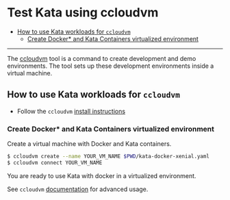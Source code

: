 # Test Kata using ccloudvm

* [How to use Kata workloads for `ccloudvm`](#how-to-use-kata-workloads-for-ccloudvm)
    * [Create Docker\* and Kata Containers virtualized environment](#create-docker-and-kata-containers-virtualized-environment)
---

The [ccloudvm](https://github.com/intel/ccloudvm/) tool is a command
to create development and demo environments. The tool sets up these development
environments inside a virtual machine.

## How to use Kata workloads for `ccloudvm`

- Follow the `ccloudvm` [install instructions](https://github.com/intel/ccloudvm/#introduction)

### Create Docker\* and Kata Containers virtualized environment

Create a virtual machine with Docker and Kata containers.

```bash
$ ccloudvm create --name YOUR_VM_NAME $PWD/kata-docker-xenial.yaml
$ ccloudvm connect YOUR_VM_NAME
```

You are ready to use Kata with docker in a virtualized environment.

See `ccloudvm` [documentation](https://github.com/intel/ccloudvm/#configurable-cloud-vm-ccloudvm) for advanced usage.
